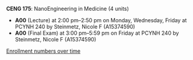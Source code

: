 **CENG 175**: NanoEngineering in Medicine (4 units)

- **A00** (Lecture) at 2:00 pm–2:50 pm on Monday, Wednesday, Friday at PCYNH 240 by Steinmetz, Nicole F (A15374590)
- **A00** (Final Exam) at 3:00 pm–5:59 pm on Friday at PCYNH 240 by Steinmetz, Nicole F (A15374590)

[Enrollment numbers over time](./CENG175.tsv)
